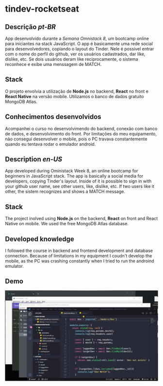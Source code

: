 # tindev-rocketseat 

## Descrição *pt-BR*
  App desenvolvido durante a _Semana Omnistack 8_, um bootcamp online para iniciantes na stack JavaScript. O app é basicamente uma rede social para desenvolvedores, copiando o layout do Tinder. Nele é possível entrar com o nome do perfil do github, ver os usuários cadastrados, dar like, dislike, etc. Se dois usuários deram like reciprocamente, o sistema reconhece e exibe uma menssagem de MATCH.

## Stack
  O projeto envolvia a utilização de **Node.js** no backend, **React** no front e **React Native** na versão mobile. Utilizamos o banco de dados gratuito MongoDB Atlas.

## Conhecimentos desenvolvidos
  Acompanhei o curso no desenvolvimendo do backend, conexão com banco de dados, e desenvolvimento do front. Por limitações do meu equipamento, não consegui desenvolver o mobile, pois o PC travava constantemente quando eu tentava rodar o emulador android.
  
## Description *en-US*
App developed during Oministack Week 8, an online bootcamp for beginners in JavaScript stack. The app is basically a social media for developers, copying Tinder's layout. Inside of it is possible to sign in with your github user name, see other users, like, dislike, etc. If two users like it other, the sistem recognizes and shows a MATCH message.

## Stack
  The project inolved using **Node.js** on the backend, **React** on front and React Native on mobile. We used the free MongoDB Atlas database.

## Developed knowledge
  I followed the course in backend and frontend development and database connection. Because of limitations in my equipment I coudn't develop the mobile, as the PC was crashing constantly when I tried to run the androind emulator.

## Demo
![tindev demo](/tindev_demo.gif)
